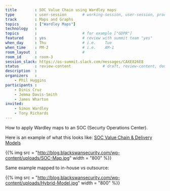```yaml
---
title        : SOC Value Chain using Wardley maps
type         : user-session       # working-session, user-session, product-session
track        : Maps and Graphs
topics       : ["Wardley Maps"]
technology   :
topics       :                    # for example ["GDPR"]
featured     : yes                # review with summit team "yes"
when_day     : Thu                # i.e.    Tue
when_time    : PM-2               # i.e.    AM-1
room_layout  :                    #
room_id      : room-3
session_slack: https://os-summit.slack.com/messages/CAXE826E8
status       : review-content              # draft, review-content, done
description  :
organizers   :
    - Phil Huggins
participants :
    - Dinis Cruz
    - Jemma Davis-Smith
    - James Wharton
invited:
    - Simon Wardley
    - Tony Richards
---
```


How to apply Wardley maps to an SOC (Securty Operations Center).

Here is an example of what this looks like: [SOC Value Chain & Delivery Models](http://blog.blackswansecurity.com/2016/01/soc-value-chain-delivery-models)

{{% img src   = "http://blog.blackswansecurity.com/wp-content/uploads/SOC-Map.jpg"
        width = "800" %}}

Same example mapped to in-house vs outsource:

{{% img src   = "http://blog.blackswansecurity.com/wp-content/uploads/Hybrid-Model.jpg"
        width = "800" %}}


<!--(add intro)

## WHY

(...)

## What

(...)

## Outcomes

(...)

## References

(...)


## Previous-->
